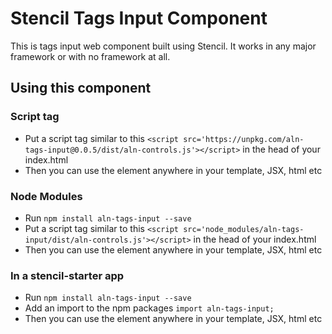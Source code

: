 # Stencil Tags Input Component

This is tags input web component built using Stencil. It works in any major framework or with no framework at all.

## Using this component

### Script tag
- Put a script tag similar to this `<script src='https://unpkg.com/aln-tags-input@0.0.5/dist/aln-controls.js'></script>` in the head of your index.html
- Then you can use the element anywhere in your template, JSX, html etc

### Node Modules
- Run `npm install aln-tags-input --save`
- Put a script tag similar to this `<script src='node_modules/aln-tags-input/dist/aln-controls.js'></script>` in the head of your index.html
- Then you can use the element anywhere in your template, JSX, html etc

### In a stencil-starter app
- Run `npm install aln-tags-input --save`
- Add an import to the npm packages `import aln-tags-input;`
- Then you can use the element anywhere in your template, JSX, html etc